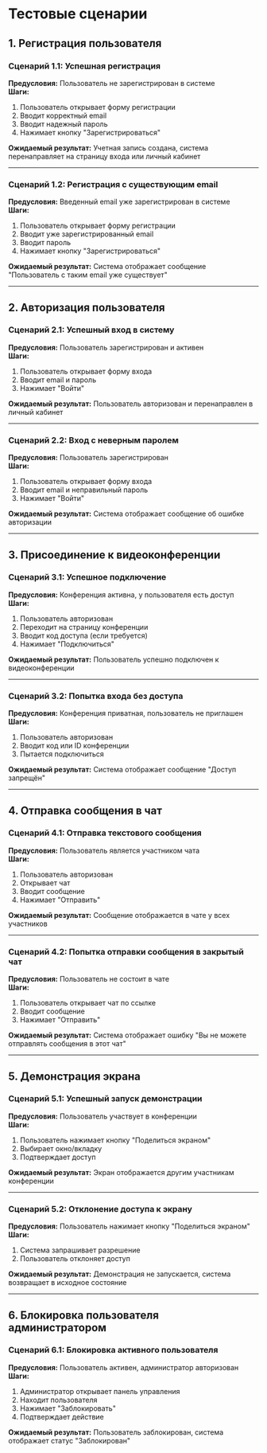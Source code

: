 # Тестовые сценарии

## 1. Регистрация пользователя

### Сценарий 1.1: Успешная регистрация

**Предусловия:** Пользователь не зарегистрирован в системе  
**Шаги:**

1. Пользователь открывает форму регистрации  
2. Вводит корректный email  
3. Вводит надежный пароль  
4. Нажимает кнопку "Зарегистрироваться"  

**Ожидаемый результат:** Учетная запись создана, система перенаправляет на страницу входа или личный кабинет

---

### Сценарий 1.2: Регистрация с существующим email

**Предусловия:** Введенный email уже зарегистрирован в системе  
**Шаги:**

1. Пользователь открывает форму регистрации  
2. Вводит уже зарегистрированный email  
3. Вводит пароль  
4. Нажимает кнопку "Зарегистрироваться"  

**Ожидаемый результат:** Система отображает сообщение "Пользователь с таким email уже существует"

---

## 2. Авторизация пользователя

### Сценарий 2.1: Успешный вход в систему

**Предусловия:** Пользователь зарегистрирован и активен  
**Шаги:**

1. Пользователь открывает форму входа  
2. Вводит email и пароль  
3. Нажимает "Войти"  

**Ожидаемый результат:** Пользователь авторизован и перенаправлен в личный кабинет

---

### Сценарий 2.2: Вход с неверным паролем

**Предусловия:** Пользователь зарегистрирован  
**Шаги:**

1. Пользователь открывает форму входа  
2. Вводит email и неправильный пароль  
3. Нажимает "Войти"  

**Ожидаемый результат:** Система отображает сообщение об ошибке авторизации

---

## 3. Присоединение к видеоконференции

### Сценарий 3.1: Успешное подключение

**Предусловия:** Конференция активна, у пользователя есть доступ  
**Шаги:**

1. Пользователь авторизован  
2. Переходит на страницу конференции  
3. Вводит код доступа (если требуется)  
4. Нажимает "Подключиться"  

**Ожидаемый результат:** Пользователь успешно подключен к видеоконференции

---

### Сценарий 3.2: Попытка входа без доступа

**Предусловия:** Конференция приватная, пользователь не приглашен  
**Шаги:**

1. Пользователь авторизован  
2. Вводит код или ID конференции  
3. Пытается подключиться  

**Ожидаемый результат:** Система отображает сообщение "Доступ запрещён"

---

## 4. Отправка сообщения в чат

### Сценарий 4.1: Отправка текстового сообщения

**Предусловия:** Пользователь является участником чата  
**Шаги:**

1. Пользователь авторизован  
2. Открывает чат  
3. Вводит сообщение  
4. Нажимает "Отправить"  

**Ожидаемый результат:** Сообщение отображается в чате у всех участников

---

### Сценарий 4.2: Попытка отправки сообщения в закрытый чат

**Предусловия:** Пользователь не состоит в чате  
**Шаги:**

1. Пользователь открывает чат по ссылке  
2. Вводит сообщение  
3. Нажимает "Отправить"  

**Ожидаемый результат:** Система отображает ошибку "Вы не можете отправлять сообщения в этот чат"

---

## 5. Демонстрация экрана

### Сценарий 5.1: Успешный запуск демонстрации

**Предусловия:** Пользователь участвует в конференции  
**Шаги:**

1. Пользователь нажимает кнопку "Поделиться экраном"  
2. Выбирает окно/вкладку  
3. Подтверждает доступ  

**Ожидаемый результат:** Экран отображается другим участникам конференции

---

### Сценарий 5.2: Отклонение доступа к экрану

**Предусловия:** Пользователь нажимает кнопку "Поделиться экраном"  
**Шаги:**

1. Система запрашивает разрешение  
2. Пользователь отклоняет доступ  

**Ожидаемый результат:** Демонстрация не запускается, система возвращает в исходное состояние

---

## 6. Блокировка пользователя администратором

### Сценарий 6.1: Блокировка активного пользователя

**Предусловия:** Пользователь активен, администратор авторизован  
**Шаги:**

1. Администратор открывает панель управления  
2. Находит пользователя  
3. Нажимает "Заблокировать"  
4. Подтверждает действие  

**Ожидаемый результат:** Пользователь заблокирован, система отображает статус "Заблокирован"
